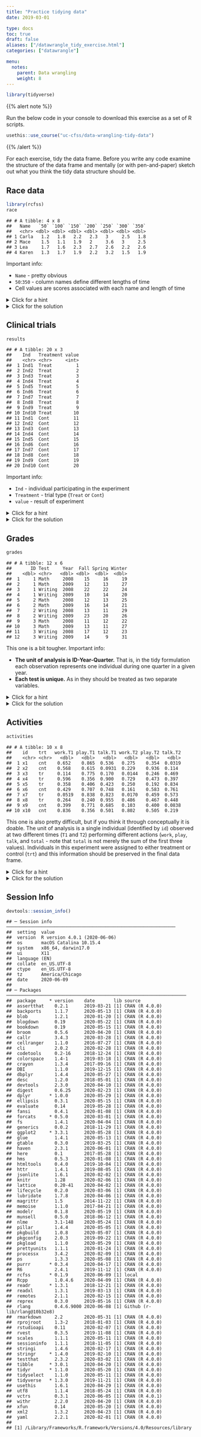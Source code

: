 ```yaml
---
title: "Practice tidying data"
date: 2019-03-01

type: docs
toc: true
draft: false
aliases: ["/datawrangle_tidy_exercise.html"]
categories: ["datawrangle"]

menu:
  notes:
    parent: Data wrangling
    weight: 8
---
```





```r
library(tidyverse)
```

{{% alert note %}}

Run the below code in your console to download this exercise as a set of R scripts.

```r
usethis::use_course("uc-cfss/data-wrangling-tidy-data")
```

{{% /alert %}}

For each exercise, tidy the data frame. Before you write any code examine the structure of the data frame and mentally (or with pen-and-paper) sketch out what you think the tidy data structure should be.

## Race data


```r
library(rcfss)
race
```

```
## # A tibble: 4 x 8
##   Name   `50` `100` `150` `200` `250` `300` `350`
##   <chr> <dbl> <dbl> <dbl> <dbl> <dbl> <dbl> <dbl>
## 1 Carla   1.2   1.8   2.2   2.3   3     2.5   1.8
## 2 Mace    1.5   1.1   1.9   2     3.6   3     2.5
## 3 Lea     1.7   1.6   2.3   2.7   2.6   2.2   2.6
## 4 Karen   1.3   1.7   1.9   2.2   3.2   1.5   1.9
```

Important info:

* `Name` - pretty obvious
* `50`:`350` - column names define different lengths of time
* Cell values are scores associated with each name and length of time

<details> 
  <summary>Click for a hint</summary>
  <p>
  
**Tidy data structure**


```
## # A tibble: 28 x 3
##    Name   Time Score
##    <chr> <dbl> <dbl>
##  1 Carla    50   1.2
##  2 Carla   100   1.8
##  3 Carla   150   2.2
##  4 Carla   200   2.3
##  5 Carla   250   3  
##  6 Carla   300   2.5
##  7 Carla   350   1.8
##  8 Mace     50   1.5
##  9 Mace    100   1.1
## 10 Mace    150   1.9
## # … with 18 more rows
```

  </p>
</details>

<details> 
  <summary>Click for the solution</summary>
  <p>


```r
pivot_longer(
  data = race,
  cols = -Name,
  names_to = "Time",
  values_to = "Score",
  # ensure the Time column is stored as a numeric column
  names_transform = list(Time = readr::parse_number)
)
```

```
## # A tibble: 28 x 3
##    Name   Time Score
##    <chr> <dbl> <dbl>
##  1 Carla    50   1.2
##  2 Carla   100   1.8
##  3 Carla   150   2.2
##  4 Carla   200   2.3
##  5 Carla   250   3  
##  6 Carla   300   2.5
##  7 Carla   350   1.8
##  8 Mace     50   1.5
##  9 Mace    100   1.1
## 10 Mace    150   1.9
## # … with 18 more rows
```

Except for the `Name` column, the remaining columns are actually one variable spread across multiple columns. The column names are a distinct variable, and the columns' values are another variable. `pivot_longer()` is the appropriate function.

{{% alert note %}}

Because the column names are actually numeric values, we use `names_transform = list(Time = readr::parse_number)` to coerce the new `Time` column into a numeric column. `names_transform` allows us to manually specify the column type for the name column. Because (rarely) you may have more than one name column, we store each type separately inside of `list()`. `readr::parse_number()` is a function for converting a character vector to a numeric vector, so `names_transform = list(Time = readr::parse_number)` ensures the `Time` column is stored as a numeric column.

{{% /alert %}}

  </p>
</details>

## Clinical trials


```r
results
```

```
## # A tibble: 20 x 3
##    Ind   Treatment value
##    <chr> <chr>     <int>
##  1 Ind1  Treat         1
##  2 Ind2  Treat         2
##  3 Ind3  Treat         3
##  4 Ind4  Treat         4
##  5 Ind5  Treat         5
##  6 Ind6  Treat         6
##  7 Ind7  Treat         7
##  8 Ind8  Treat         8
##  9 Ind9  Treat         9
## 10 Ind10 Treat        10
## 11 Ind1  Cont         11
## 12 Ind2  Cont         12
## 13 Ind3  Cont         13
## 14 Ind4  Cont         14
## 15 Ind5  Cont         15
## 16 Ind6  Cont         16
## 17 Ind7  Cont         17
## 18 Ind8  Cont         18
## 19 Ind9  Cont         19
## 20 Ind10 Cont         20
```

Important info:

* `Ind` - individual participating in the experiment
* `Treatment` - trial type (`Treat` or `Cont`)
* `value` - result of experiment

<details> 
  <summary>Click for a hint</summary>
  <p>
  
**Tidy data structure**


```
## # A tibble: 10 x 3
##    Ind   Treat  Cont
##    <chr> <int> <int>
##  1 Ind1      1    11
##  2 Ind2      2    12
##  3 Ind3      3    13
##  4 Ind4      4    14
##  5 Ind5      5    15
##  6 Ind6      6    16
##  7 Ind7      7    17
##  8 Ind8      8    18
##  9 Ind9      9    19
## 10 Ind10    10    20
```

  </p>
</details>

<details> 
  <summary>Click for the solution</summary>
  <p>


```r
pivot_wider(data = results, names_from = Treatment, values_from = value)
```

```
## # A tibble: 10 x 3
##    Ind   Treat  Cont
##    <chr> <int> <int>
##  1 Ind1      1    11
##  2 Ind2      2    12
##  3 Ind3      3    13
##  4 Ind4      4    14
##  5 Ind5      5    15
##  6 Ind6      6    16
##  7 Ind7      7    17
##  8 Ind8      8    18
##  9 Ind9      9    19
## 10 Ind10    10    20
```

This dataset is not tidy because observations are spread across multiple rows. There only needs to be one row for each individual. Then `Treat` and `Cont` can be stored in separate columns.

  </p>
</details>

## Grades


```r
grades
```

```
## # A tibble: 12 x 6
##       ID Test     Year  Fall Spring Winter
##    <dbl> <chr>   <dbl> <dbl>  <dbl>  <dbl>
##  1     1 Math     2008    15     16     19
##  2     1 Math     2009    12     13     27
##  3     1 Writing  2008    22     22     24
##  4     1 Writing  2009    10     14     20
##  5     2 Math     2008    12     13     25
##  6     2 Math     2009    16     14     21
##  7     2 Writing  2008    13     11     29
##  8     2 Writing  2009    23     20     26
##  9     3 Math     2008    11     12     22
## 10     3 Math     2009    13     11     27
## 11     3 Writing  2008    17     12     23
## 12     3 Writing  2009    14      9     31
```

This one is a bit tougher. Important info:

* **The unit of analysis is ID-Year-Quarter.** That is, in the tidy formulation each observation represents one individual during one quarter in a given year.
* **Each test is unique.** As in they should be treated as two separate variables.

<details> 
  <summary>Click for a hint</summary>
  <p>

**Tidy data structure**


```
## # A tibble: 18 x 5
##       ID  Year Quarter  Math Writing
##    <dbl> <dbl> <chr>   <dbl>   <dbl>
##  1     1  2008 Fall       15      22
##  2     1  2008 Spring     16      22
##  3     1  2008 Winter     19      24
##  4     1  2009 Fall       12      10
##  5     1  2009 Spring     13      14
##  6     1  2009 Winter     27      20
##  7     2  2008 Fall       12      13
##  8     2  2008 Spring     13      11
##  9     2  2008 Winter     25      29
## 10     2  2009 Fall       16      23
## 11     2  2009 Spring     14      20
## 12     2  2009 Winter     21      26
## 13     3  2008 Fall       11      17
## 14     3  2008 Spring     12      12
## 15     3  2008 Winter     22      23
## 16     3  2009 Fall       13      14
## 17     3  2009 Spring     11       9
## 18     3  2009 Winter     27      31
```

  </p>
</details>

<details> 
  <summary>Click for the solution</summary>
  <p>


```r
pivot_longer(
  data = grades,
  cols = c(Fall:Winter),
  names_to = "Quarter",
  values_to = "Score"
) %>%
  pivot_wider(
    names_from = Test,
    values_from = Score
  )
```

```
## # A tibble: 18 x 5
##       ID  Year Quarter  Math Writing
##    <dbl> <dbl> <chr>   <dbl>   <dbl>
##  1     1  2008 Fall       15      22
##  2     1  2008 Spring     16      22
##  3     1  2008 Winter     19      24
##  4     1  2009 Fall       12      10
##  5     1  2009 Spring     13      14
##  6     1  2009 Winter     27      20
##  7     2  2008 Fall       12      13
##  8     2  2008 Spring     13      11
##  9     2  2008 Winter     25      29
## 10     2  2009 Fall       16      23
## 11     2  2009 Spring     14      20
## 12     2  2009 Winter     21      26
## 13     3  2008 Fall       11      17
## 14     3  2008 Spring     12      12
## 15     3  2008 Winter     22      23
## 16     3  2009 Fall       13      14
## 17     3  2009 Spring     11       9
## 18     3  2009 Winter     27      31
```

In this example, the basic unit of observation is the test. Each individual takes two separate tests (`Math` or `Writing`) at multiple points in time: during each quarter (`Fall`, `Winter`, `Spring`) as well as in multiple years (`2008` and `2009`). So our final data frame should contain five columns: `ID` (identifying the student), `Year` (year the test was taken), `Quarter` (quarter in which the test was taken), `Math` (score on the math test), and `Writing` (score on the writing test).

Where can we begin? Initially we can make the data frame longer by making `Fall`, `Winter`, and `Spring` into a single column (we can use the inclusive select function `:` to gather these three columns):


```r
pivot_longer(
  data = grades,
  cols = c(Fall:Winter),
  names_to = "Quarter",
  values_to = "Score"
)
```

```
## # A tibble: 36 x 5
##       ID Test     Year Quarter Score
##    <dbl> <chr>   <dbl> <chr>   <dbl>
##  1     1 Math     2008 Fall       15
##  2     1 Math     2008 Spring     16
##  3     1 Math     2008 Winter     19
##  4     1 Math     2009 Fall       12
##  5     1 Math     2009 Spring     13
##  6     1 Math     2009 Winter     27
##  7     1 Writing  2008 Fall       22
##  8     1 Writing  2008 Spring     22
##  9     1 Writing  2008 Winter     24
## 10     1 Writing  2009 Fall       10
## # … with 26 more rows
```

Good, but now we have observations spread across multiple rows. Remember that we want each test to be a separate variable. To do that, we can `pivot_wider()` those values across two columns.


```r
pivot_longer(
  data = grades,
  cols = c(Fall:Winter),
  names_to = "Quarter",
  values_to = "Score"
) %>%
  pivot_wider(
    names_from = Test,
    values_from = Score
  )
```

```
## # A tibble: 18 x 5
##       ID  Year Quarter  Math Writing
##    <dbl> <dbl> <chr>   <dbl>   <dbl>
##  1     1  2008 Fall       15      22
##  2     1  2008 Spring     16      22
##  3     1  2008 Winter     19      24
##  4     1  2009 Fall       12      10
##  5     1  2009 Spring     13      14
##  6     1  2009 Winter     27      20
##  7     2  2008 Fall       12      13
##  8     2  2008 Spring     13      11
##  9     2  2008 Winter     25      29
## 10     2  2009 Fall       16      23
## 11     2  2009 Spring     14      20
## 12     2  2009 Winter     21      26
## 13     3  2008 Fall       11      17
## 14     3  2008 Spring     12      12
## 15     3  2008 Winter     22      23
## 16     3  2009 Fall       13      14
## 17     3  2009 Spring     11       9
## 18     3  2009 Winter     27      31
```

  </p>
</details>

## Activities


```r
activities
```

```
## # A tibble: 10 x 8
##    id    trt   work.T1 play.T1 talk.T1 work.T2 play.T2 talk.T2
##    <chr> <chr>   <dbl>   <dbl>   <dbl>   <dbl>   <dbl>   <dbl>
##  1 x1    cnt    0.652    0.865  0.536   0.275    0.354  0.0319
##  2 x2    cnt    0.568    0.615  0.0931  0.229    0.936  0.114 
##  3 x3    tr     0.114    0.775  0.170   0.0144   0.246  0.469 
##  4 x4    tr     0.596    0.356  0.900   0.729    0.473  0.397 
##  5 x5    tr     0.358    0.406  0.423   0.250    0.192  0.834 
##  6 x6    cnt    0.429    0.707  0.748   0.161    0.583  0.761 
##  7 x7    tr     0.0519   0.838  0.823   0.0170   0.459  0.573 
##  8 x8    tr     0.264    0.240  0.955   0.486    0.467  0.448 
##  9 x9    cnt    0.399    0.771  0.685   0.103    0.400  0.0838
## 10 x10   cnt    0.836    0.356  0.501   0.802    0.505  0.219
```

This one is also pretty difficult, but if you think it through conceptually it is doable. The unit of analysis is a single individual (identified by `id`) observed at two different times (`T1` and `T2`) performing different actions (`work`, `play`, `talk`, and `total` - note that `total` is not merely the sum of the first three values). Individuals in this experiment were assigned to either treatment or control (`trt`) and this information should be preserved in the final data frame.

<details> 
  <summary>Click for a hint</summary>
  <p>
  
**Tidy data structure**


```
## # A tibble: 20 x 6
##    id    trt   time    work  play   talk
##    <chr> <chr> <chr>  <dbl> <dbl>  <dbl>
##  1 x1    cnt   T1    0.652  0.865 0.536 
##  2 x1    cnt   T2    0.275  0.354 0.0319
##  3 x2    cnt   T1    0.568  0.615 0.0931
##  4 x2    cnt   T2    0.229  0.936 0.114 
##  5 x3    tr    T1    0.114  0.775 0.170 
##  6 x3    tr    T2    0.0144 0.246 0.469 
##  7 x4    tr    T1    0.596  0.356 0.900 
##  8 x4    tr    T2    0.729  0.473 0.397 
##  9 x5    tr    T1    0.358  0.406 0.423 
## 10 x5    tr    T2    0.250  0.192 0.834 
## 11 x6    cnt   T1    0.429  0.707 0.748 
## 12 x6    cnt   T2    0.161  0.583 0.761 
## 13 x7    tr    T1    0.0519 0.838 0.823 
## 14 x7    tr    T2    0.0170 0.459 0.573 
## 15 x8    tr    T1    0.264  0.240 0.955 
## 16 x8    tr    T2    0.486  0.467 0.448 
## 17 x9    cnt   T1    0.399  0.771 0.685 
## 18 x9    cnt   T2    0.103  0.400 0.0838
## 19 x10   cnt   T1    0.836  0.356 0.501 
## 20 x10   cnt   T2    0.802  0.505 0.219
```

  </p>
</details>

<details> 
  <summary>Click for the solution</summary>
  <p>

This is a more complex operation. The basic problem is that we have variables stored in multiple columns (location, with possible values of `work`, `play`, and `talk`). We need to combine these columns into a single column for each variable. But what happens if we just make the data frame longer in this way?


```r
pivot_longer(
  data = activities,
  cols = c(work.T1:talk.T2),
  names_to = "variable",
  values_to = "value"
)
```

```
## # A tibble: 60 x 4
##    id    trt   variable  value
##    <chr> <chr> <chr>     <dbl>
##  1 x1    cnt   work.T1  0.652 
##  2 x1    cnt   play.T1  0.865 
##  3 x1    cnt   talk.T1  0.536 
##  4 x1    cnt   work.T2  0.275 
##  5 x1    cnt   play.T2  0.354 
##  6 x1    cnt   talk.T2  0.0319
##  7 x2    cnt   work.T1  0.568 
##  8 x2    cnt   play.T1  0.615 
##  9 x2    cnt   talk.T1  0.0931
## 10 x2    cnt   work.T2  0.229 
## # … with 50 more rows
```

We've created a new problem! Actually, two problems:

1. We have a single observation stored across multiple rows: we want a single row for each `id` x `trt` pairing
2. We have two variables stored in a single column: `variable` contains the information on both location (`work`, `play`, and `talk`) as well as when the measurement was taken (`T1` or `T2`)

The best approach is to fix the second problem by separating the columns, then spreading the different types of measurements back into their own columns.


```r
pivot_longer(
  data = activities,
  cols = c(work.T1:talk.T2),
  names_to = "variable",
  values_to = "value"
) %>%
  separate(variable, into = c("location", "time"))
```

```
## # A tibble: 60 x 5
##    id    trt   location time   value
##    <chr> <chr> <chr>    <chr>  <dbl>
##  1 x1    cnt   work     T1    0.652 
##  2 x1    cnt   play     T1    0.865 
##  3 x1    cnt   talk     T1    0.536 
##  4 x1    cnt   work     T2    0.275 
##  5 x1    cnt   play     T2    0.354 
##  6 x1    cnt   talk     T2    0.0319
##  7 x2    cnt   work     T1    0.568 
##  8 x2    cnt   play     T1    0.615 
##  9 x2    cnt   talk     T1    0.0931
## 10 x2    cnt   work     T2    0.229 
## # … with 50 more rows
```

```r
pivot_longer(
  data = activities,
  cols = c(work.T1:talk.T2),
  names_to = "variable",
  values_to = "value"
) %>%
  separate(variable, into = c("location", "time")) %>%
  pivot_wider(names_from = location, values_from = value)
```

```
## # A tibble: 20 x 6
##    id    trt   time    work  play   talk
##    <chr> <chr> <chr>  <dbl> <dbl>  <dbl>
##  1 x1    cnt   T1    0.652  0.865 0.536 
##  2 x1    cnt   T2    0.275  0.354 0.0319
##  3 x2    cnt   T1    0.568  0.615 0.0931
##  4 x2    cnt   T2    0.229  0.936 0.114 
##  5 x3    tr    T1    0.114  0.775 0.170 
##  6 x3    tr    T2    0.0144 0.246 0.469 
##  7 x4    tr    T1    0.596  0.356 0.900 
##  8 x4    tr    T2    0.729  0.473 0.397 
##  9 x5    tr    T1    0.358  0.406 0.423 
## 10 x5    tr    T2    0.250  0.192 0.834 
## 11 x6    cnt   T1    0.429  0.707 0.748 
## 12 x6    cnt   T2    0.161  0.583 0.761 
## 13 x7    tr    T1    0.0519 0.838 0.823 
## 14 x7    tr    T2    0.0170 0.459 0.573 
## 15 x8    tr    T1    0.264  0.240 0.955 
## 16 x8    tr    T2    0.486  0.467 0.448 
## 17 x9    cnt   T1    0.399  0.771 0.685 
## 18 x9    cnt   T2    0.103  0.400 0.0838
## 19 x10   cnt   T1    0.836  0.356 0.501 
## 20 x10   cnt   T2    0.802  0.505 0.219
```

  </p>
</details>

## Session Info



```r
devtools::session_info()
```

```
## ─ Session info ───────────────────────────────────────────────────────────────
##  setting  value                       
##  version  R version 4.0.1 (2020-06-06)
##  os       macOS Catalina 10.15.4      
##  system   x86_64, darwin17.0          
##  ui       X11                         
##  language (EN)                        
##  collate  en_US.UTF-8                 
##  ctype    en_US.UTF-8                 
##  tz       America/Chicago             
##  date     2020-06-09                  
## 
## ─ Packages ───────────────────────────────────────────────────────────────────
##  package     * version    date       lib source                      
##  assertthat    0.2.1      2019-03-21 [1] CRAN (R 4.0.0)              
##  backports     1.1.7      2020-05-13 [1] CRAN (R 4.0.0)              
##  blob          1.2.1      2020-01-20 [1] CRAN (R 4.0.0)              
##  blogdown      0.19       2020-05-22 [1] CRAN (R 4.0.0)              
##  bookdown      0.19       2020-05-15 [1] CRAN (R 4.0.0)              
##  broom         0.5.6      2020-04-20 [1] CRAN (R 4.0.0)              
##  callr         3.4.3      2020-03-28 [1] CRAN (R 4.0.0)              
##  cellranger    1.1.0      2016-07-27 [1] CRAN (R 4.0.0)              
##  cli           2.0.2      2020-02-28 [1] CRAN (R 4.0.0)              
##  codetools     0.2-16     2018-12-24 [1] CRAN (R 4.0.0)              
##  colorspace    1.4-1      2019-03-18 [1] CRAN (R 4.0.0)              
##  crayon        1.3.4      2017-09-16 [1] CRAN (R 4.0.0)              
##  DBI           1.1.0      2019-12-15 [1] CRAN (R 4.0.0)              
##  dbplyr        1.4.4      2020-05-27 [1] CRAN (R 4.0.0)              
##  desc          1.2.0      2018-05-01 [1] CRAN (R 4.0.0)              
##  devtools      2.3.0      2020-04-10 [1] CRAN (R 4.0.0)              
##  digest        0.6.25     2020-02-23 [1] CRAN (R 4.0.0)              
##  dplyr       * 1.0.0      2020-05-29 [1] CRAN (R 4.0.0)              
##  ellipsis      0.3.1      2020-05-15 [1] CRAN (R 4.0.0)              
##  evaluate      0.14       2019-05-28 [1] CRAN (R 4.0.0)              
##  fansi         0.4.1      2020-01-08 [1] CRAN (R 4.0.0)              
##  forcats     * 0.5.0      2020-03-01 [1] CRAN (R 4.0.0)              
##  fs            1.4.1      2020-04-04 [1] CRAN (R 4.0.0)              
##  generics      0.0.2      2018-11-29 [1] CRAN (R 4.0.0)              
##  ggplot2     * 3.3.1      2020-05-28 [1] CRAN (R 4.0.0)              
##  glue          1.4.1      2020-05-13 [1] CRAN (R 4.0.0)              
##  gtable        0.3.0      2019-03-25 [1] CRAN (R 4.0.0)              
##  haven         2.3.1      2020-06-01 [1] CRAN (R 4.0.0)              
##  here          0.1        2017-05-28 [1] CRAN (R 4.0.0)              
##  hms           0.5.3      2020-01-08 [1] CRAN (R 4.0.0)              
##  htmltools     0.4.0      2019-10-04 [1] CRAN (R 4.0.0)              
##  httr          1.4.1      2019-08-05 [1] CRAN (R 4.0.0)              
##  jsonlite      1.6.1      2020-02-02 [1] CRAN (R 4.0.0)              
##  knitr         1.28       2020-02-06 [1] CRAN (R 4.0.0)              
##  lattice       0.20-41    2020-04-02 [1] CRAN (R 4.0.0)              
##  lifecycle     0.2.0      2020-03-06 [1] CRAN (R 4.0.0)              
##  lubridate     1.7.8      2020-04-06 [1] CRAN (R 4.0.0)              
##  magrittr      1.5        2014-11-22 [1] CRAN (R 4.0.0)              
##  memoise       1.1.0      2017-04-21 [1] CRAN (R 4.0.0)              
##  modelr        0.1.8      2020-05-19 [1] CRAN (R 4.0.0)              
##  munsell       0.5.0      2018-06-12 [1] CRAN (R 4.0.0)              
##  nlme          3.1-148    2020-05-24 [1] CRAN (R 4.0.0)              
##  pillar        1.4.4      2020-05-05 [1] CRAN (R 4.0.0)              
##  pkgbuild      1.0.8      2020-05-07 [1] CRAN (R 4.0.0)              
##  pkgconfig     2.0.3      2019-09-22 [1] CRAN (R 4.0.0)              
##  pkgload       1.1.0      2020-05-29 [1] CRAN (R 4.0.0)              
##  prettyunits   1.1.1      2020-01-24 [1] CRAN (R 4.0.0)              
##  processx      3.4.2      2020-02-09 [1] CRAN (R 4.0.0)              
##  ps            1.3.3      2020-05-08 [1] CRAN (R 4.0.0)              
##  purrr       * 0.3.4      2020-04-17 [1] CRAN (R 4.0.0)              
##  R6            2.4.1      2019-11-12 [1] CRAN (R 4.0.0)              
##  rcfss       * 0.1.9      2020-06-09 [1] local                       
##  Rcpp          1.0.4.6    2020-04-09 [1] CRAN (R 4.0.0)              
##  readr       * 1.3.1      2018-12-21 [1] CRAN (R 4.0.0)              
##  readxl        1.3.1      2019-03-13 [1] CRAN (R 4.0.0)              
##  remotes       2.1.1      2020-02-15 [1] CRAN (R 4.0.0)              
##  reprex        0.3.0      2019-05-16 [1] CRAN (R 4.0.0)              
##  rlang         0.4.6.9000 2020-06-08 [1] Github (r-lib/rlang@10b32e8)
##  rmarkdown     2.2        2020-05-31 [1] CRAN (R 4.0.0)              
##  rprojroot     1.3-2      2018-01-03 [1] CRAN (R 4.0.0)              
##  rstudioapi    0.11       2020-02-07 [1] CRAN (R 4.0.0)              
##  rvest         0.3.5      2019-11-08 [1] CRAN (R 4.0.0)              
##  scales        1.1.1      2020-05-11 [1] CRAN (R 4.0.0)              
##  sessioninfo   1.1.1      2018-11-05 [1] CRAN (R 4.0.0)              
##  stringi       1.4.6      2020-02-17 [1] CRAN (R 4.0.0)              
##  stringr     * 1.4.0      2019-02-10 [1] CRAN (R 4.0.0)              
##  testthat      2.3.2      2020-03-02 [1] CRAN (R 4.0.0)              
##  tibble      * 3.0.1      2020-04-20 [1] CRAN (R 4.0.0)              
##  tidyr       * 1.1.0      2020-05-20 [1] CRAN (R 4.0.0)              
##  tidyselect    1.1.0      2020-05-11 [1] CRAN (R 4.0.0)              
##  tidyverse   * 1.3.0      2019-11-21 [1] CRAN (R 4.0.0)              
##  usethis       1.6.1      2020-04-29 [1] CRAN (R 4.0.0)              
##  utf8          1.1.4      2018-05-24 [1] CRAN (R 4.0.0)              
##  vctrs         0.3.1      2020-06-05 [1] CRAN (R 4.0.1)              
##  withr         2.2.0      2020-04-20 [1] CRAN (R 4.0.0)              
##  xfun          0.14       2020-05-20 [1] CRAN (R 4.0.0)              
##  xml2          1.3.2      2020-04-23 [1] CRAN (R 4.0.0)              
##  yaml          2.2.1      2020-02-01 [1] CRAN (R 4.0.0)              
## 
## [1] /Library/Frameworks/R.framework/Versions/4.0/Resources/library
```
